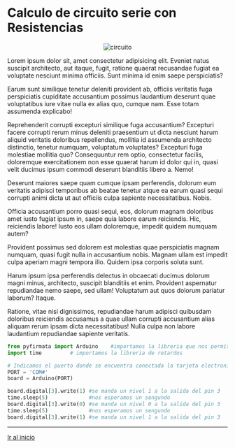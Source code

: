 # Calculo de circuito serie con Resistencias

 <p style="text-align: center;">
            <img src="https://www.areatecnologia.com/electricidad/imagenes/circuitos-serie.jpg" alt="circuito">
</p>
Lorem ipsum dolor sit, amet consectetur adipisicing elit. Eveniet natus suscipit architecto, aut itaque, fugit, ratione quaerat recusandae fugiat ea voluptate nesciunt minima officiis. Sunt minima id enim saepe perspiciatis?

Earum sunt similique tenetur deleniti provident ab, officiis veritatis fuga perspiciatis cupiditate accusantium possimus laudantium deserunt quae voluptatibus iure vitae nulla ex alias quo, cumque nam. Esse totam assumenda explicabo!

Reprehenderit corrupti excepturi similique fuga accusantium? Excepturi facere corrupti rerum minus deleniti praesentium ut dicta nesciunt harum aliquid veritatis doloribus repellendus, mollitia id assumenda architecto distinctio, tenetur numquam, voluptatum voluptates?
Excepturi fuga molestiae mollitia quo? Consequuntur rem optio, consectetur facilis, doloremque exercitationem non esse quaerat harum id dolor qui in, quasi velit ducimus ipsum commodi deserunt blanditiis libero a. Nemo!

Deserunt maiores saepe quam cumque ipsam perferendis, dolorum eum veritatis adipisci temporibus ab beatae tenetur atque ea earum quasi sequi corrupti animi dicta ut aut officiis culpa sapiente necessitatibus. Nobis.

Officia accusantium porro quasi sequi, eos, dolorum magnam doloribus amet iusto fugiat ipsum in, saepe quia labore earum reiciendis. Hic, reiciendis labore! Iusto eos ullam doloremque, impedit quidem numquam autem?

Provident possimus sed dolorem est molestias quae perspiciatis magnam numquam, quasi fugit nulla in accusantium nobis. Magnam ullam est impedit culpa aperiam magni tempora illo. Quidem ipsa corporis soluta sunt.

Harum ipsum ipsa perferendis delectus in obcaecati ducimus dolorum magni minus, architecto, suscipit blanditiis et enim. Provident aspernatur repudiandae nemo saepe, sed ullam! Voluptatum aut quos dolorum pariatur laborum? Itaque.

Ratione, vitae nisi dignissimos, repudiandae harum adipisci quibusdam doloribus reiciendis accusamus a quae ullam corrupti accusantium alias aliquam rerum ipsam dicta necessitatibus! Nulla culpa non labore laudantium repudiandae sapiente veritatis.


```python
from pyfirmata import Arduino    #importamos la libreria que nos permite conectarnos por el protocolo de firmata
import time         # importamos la libreria de retardos

# Indicamos el puerto donde se encuentra conectada la tarjeta electronica
PORT = 'COM#'
board = Arduino(PORT) 

board.digital[3].write(1) #se manda un nivel 1 a la salida del pin 3
time.sleep(5)             #nos esperamos un sengundo
board.digital[3].write(0) #se manda un nivel 0 a la salida del pin 3
time.sleep(5)             #nos esperamos un sengundo
board.digital[3].write(1) #se manda un nivel 1 a la salida del pin 3
```

---

[Ir al inicio](index.html)
